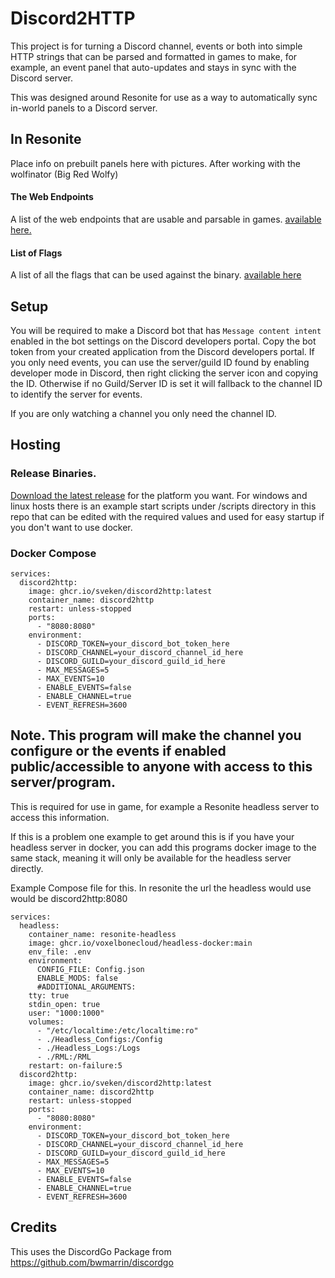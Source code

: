 # Discord2HTTP
This project is for turning a Discord channel, events or both into simple HTTP strings that can be parsed and formatted in games to make, for example, an event panel that auto-updates and stays in sync with the Discord server. 

This was designed around Resonite for use as a way to automatically sync in-world panels to a Discord server.

## In Resonite
Place info on prebuilt panels here with pictures. After working with the wolfinator (Big Red Wolfy)


#### The Web Endpoints
A list of the web endpoints that are usable and parsable in games. [available here.](docs/endpoints.md)
#### List of Flags
A list of all the flags that can be used against the binary. [available here](docs/flags.md)
## Setup
You will be required to make a Discord bot that has `Message content intent` enabled in the bot settings on the Discord developers portal. 
Copy the bot token from your created application from the Discord developers portal.
If you only need events, you can use the server/guild ID found by enabling developer mode in Discord, then right clicking the server icon and copying the ID. 
Otherwise if no Guild/Server ID is set it will fallback to the channel ID to identify the server for events.

If you are only watching a channel you only need the channel ID. 

## Hosting

### Release Binaries.
[Download the latest release](https://github.com/sveken/Discord2HTTP/releases) for the platform you want. For windows and linux hosts there is an example start scripts under /scripts directory in this repo that can be edited with the required values and used for easy startup if you don't want to use docker.

### Docker Compose

```
services:
  discord2http:
    image: ghcr.io/sveken/discord2http:latest
    container_name: discord2http
    restart: unless-stopped
    ports:
      - "8080:8080"
    environment:
      - DISCORD_TOKEN=your_discord_bot_token_here
      - DISCORD_CHANNEL=your_discord_channel_id_here
      - DISCORD_GUILD=your_discord_guild_id_here
      - MAX_MESSAGES=5
      - MAX_EVENTS=10
      - ENABLE_EVENTS=false
      - ENABLE_CHANNEL=true
      - EVENT_REFRESH=3600
```


## Note. This program will make the channel you configure or the events if enabled public/accessible to anyone with access to this server/program.
This is required for use in game, for example a Resonite headless server to access this information. 

If this is a problem one example to get around this is if you have your headless server in docker, you can add this programs docker image to the same stack, meaning it will only be available for the headless server directly. 

Example Compose file for this. In resonite the url the headless would use would be discord2http:8080

```
services:
  headless:
    container_name: resonite-headless
    image: ghcr.io/voxelbonecloud/headless-docker:main 
    env_file: .env
    environment:
      CONFIG_FILE: Config.json
      ENABLE_MODS: false
      #ADDITIONAL_ARGUMENTS:
    tty: true
    stdin_open: true
    user: "1000:1000"
    volumes:
      - "/etc/localtime:/etc/localtime:ro"
      - ./Headless_Configs:/Config
      - ./Headless_Logs:/Logs
      - ./RML:/RML
    restart: on-failure:5
  discord2http:
    image: ghcr.io/sveken/discord2http:latest
    container_name: discord2http
    restart: unless-stopped
    ports:
      - "8080:8080"
    environment:
      - DISCORD_TOKEN=your_discord_bot_token_here
      - DISCORD_CHANNEL=your_discord_channel_id_here
      - DISCORD_GUILD=your_discord_guild_id_here
      - MAX_MESSAGES=5
      - MAX_EVENTS=10
      - ENABLE_EVENTS=false
      - ENABLE_CHANNEL=true
      - EVENT_REFRESH=3600
```
## Credits
This uses the DiscordGo Package from https://github.com/bwmarrin/discordgo